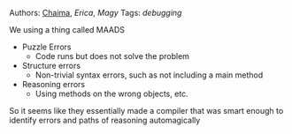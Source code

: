 Authors: [Chaima](Chaima.md), *Erica*, *Magy*
Tags: *debugging*

We using a thing called MAADS

* Puzzle Errors
  * Code runs but does not solve the problem
* Structure errors
  * Non-trivial syntax errors, such as not including a main method
* Reasoning errors
  * Using methods on the wrong objects, etc.

So it seems like they essentially made a compiler that was smart enough to identify errors and paths of reasoning automagically
